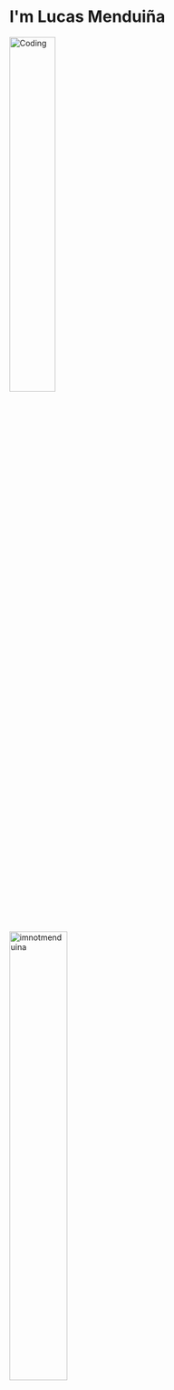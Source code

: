 <h1 align="left">I'm Lucas Menduiña</h1>

<div align="left">

<div align="left">
  <p>
  <img " width="40%" alt="Coding" width="400" src="https://media2.giphy.com/media/l41JU9pUyosHzWyuQ/giphy.gif?cid=ecf05e470bjav7ro4n4hwjfotu0s81adhgxmshq5avzyb48f&ep=v1_gifs_search&rid=giphy.gif&ct=g">	
  </p>
</div>

<div align="left">
  <p><img align="left" width="45%" src="https://github-readme-streak-stats.herokuapp.com/?user=imnotmenduina&theme=highcontrast" alt="imnotmenduina" />
  </p>
</div>
</div>

